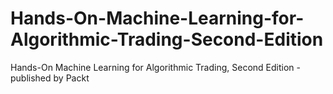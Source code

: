 # Hands-On-Machine-Learning-for-Algorithmic-Trading-Second-Edition
Hands-On Machine Learning for Algorithmic Trading, Second Edition - published by Packt
